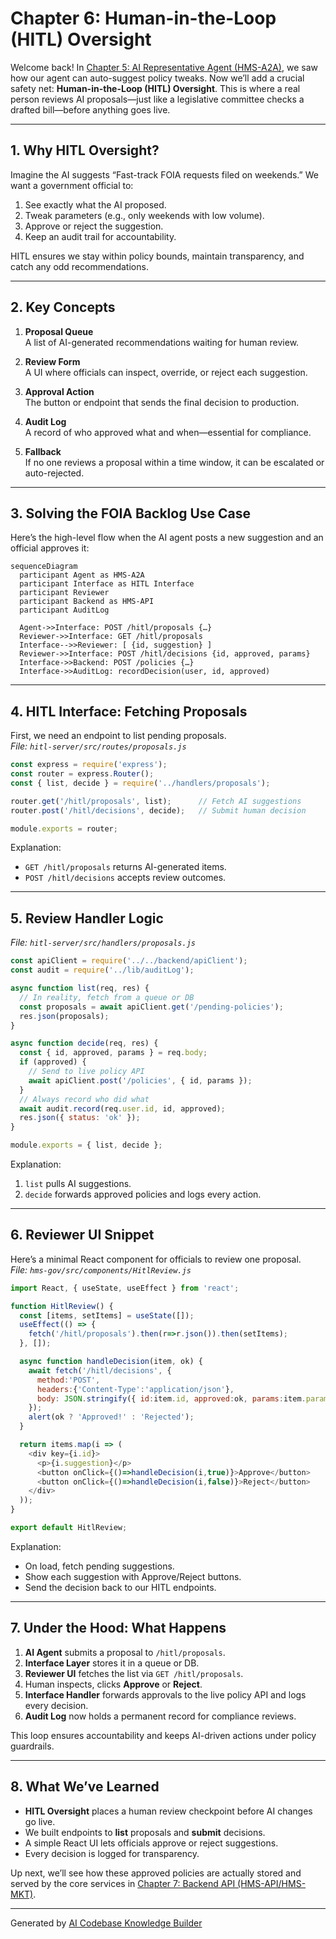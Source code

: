 # Chapter 6: Human-in-the-Loop (HITL) Oversight

Welcome back! In [Chapter 5: AI Representative Agent (HMS-A2A)](05_ai_representative_agent__hms_a2a__.md), we saw how our agent can auto-suggest policy tweaks. Now we’ll add a crucial safety net: **Human-in-the-Loop (HITL) Oversight**. This is where a real person reviews AI proposals—just like a legislative committee checks a drafted bill—before anything goes live.

---

## 1. Why HITL Oversight?

Imagine the AI suggests “Fast-track FOIA requests filed on weekends.” We want a government official to:

1. See exactly what the AI proposed.  
2. Tweak parameters (e.g., only weekends with low volume).  
3. Approve or reject the suggestion.  
4. Keep an audit trail for accountability.

HITL ensures we stay within policy bounds, maintain transparency, and catch any odd recommendations.

---

## 2. Key Concepts

1. **Proposal Queue**  
   A list of AI-generated recommendations waiting for human review.

2. **Review Form**  
   A UI where officials can inspect, override, or reject each suggestion.

3. **Approval Action**  
   The button or endpoint that sends the final decision to production.

4. **Audit Log**  
   A record of who approved what and when—essential for compliance.

5. **Fallback**  
   If no one reviews a proposal within a time window, it can be escalated or auto-rejected.

---

## 3. Solving the FOIA Backlog Use Case

Here’s the high-level flow when the AI agent posts a new suggestion and an official approves it:

```mermaid
sequenceDiagram
  participant Agent as HMS-A2A
  participant Interface as HITL Interface
  participant Reviewer
  participant Backend as HMS-API
  participant AuditLog

  Agent->>Interface: POST /hitl/proposals {…}
  Reviewer->>Interface: GET /hitl/proposals
  Interface-->>Reviewer: [ {id, suggestion} ]
  Reviewer->>Interface: POST /hitl/decisions {id, approved, params}
  Interface->>Backend: POST /policies {…}
  Interface->>AuditLog: recordDecision(user, id, approved)
```

---

## 4. HITL Interface: Fetching Proposals

First, we need an endpoint to list pending proposals.  
_File: `hitl-server/src/routes/proposals.js`_

```js
const express = require('express');
const router = express.Router();
const { list, decide } = require('../handlers/proposals');

router.get('/hitl/proposals', list);      // Fetch AI suggestions
router.post('/hitl/decisions', decide);   // Submit human decision

module.exports = router;
```

Explanation:  
- `GET /hitl/proposals` returns AI-generated items.  
- `POST /hitl/decisions` accepts review outcomes.

---

## 5. Review Handler Logic

_File: `hitl-server/src/handlers/proposals.js`_

```js
const apiClient = require('../../backend/apiClient');
const audit = require('../lib/auditLog');

async function list(req, res) {
  // In reality, fetch from a queue or DB
  const proposals = await apiClient.get('/pending-policies');
  res.json(proposals);
}

async function decide(req, res) {
  const { id, approved, params } = req.body;
  if (approved) {
    // Send to live policy API
    await apiClient.post('/policies', { id, params });
  }
  // Always record who did what
  await audit.record(req.user.id, id, approved);
  res.json({ status: 'ok' });
}

module.exports = { list, decide };
```

Explanation:  
1. `list` pulls AI suggestions.  
2. `decide` forwards approved policies and logs every action.

---

## 6. Reviewer UI Snippet

Here’s a minimal React component for officials to review one proposal.  
_File: `hms-gov/src/components/HitlReview.js`_

```js
import React, { useState, useEffect } from 'react';

function HitlReview() {
  const [items, setItems] = useState([]);
  useEffect(() => {
    fetch('/hitl/proposals').then(r=>r.json()).then(setItems);
  }, []);

  async function handleDecision(item, ok) {
    await fetch('/hitl/decisions', {
      method:'POST',
      headers:{'Content-Type':'application/json'},
      body: JSON.stringify({ id:item.id, approved:ok, params:item.params })
    });
    alert(ok ? 'Approved!' : 'Rejected');
  }

  return items.map(i => (
    <div key={i.id}>
      <p>{i.suggestion}</p>
      <button onClick={()=>handleDecision(i,true)}>Approve</button>
      <button onClick={()=>handleDecision(i,false)}>Reject</button>
    </div>
  ));
}

export default HitlReview;
```

Explanation:  
- On load, fetch pending suggestions.  
- Show each suggestion with Approve/Reject buttons.  
- Send the decision back to our HITL endpoints.

---

## 7. Under the Hood: What Happens

1. **AI Agent** submits a proposal to `/hitl/proposals`.  
2. **Interface Layer** stores it in a queue or DB.  
3. **Reviewer UI** fetches the list via `GET /hitl/proposals`.  
4. Human inspects, clicks **Approve** or **Reject**.  
5. **Interface Handler** forwards approvals to the live policy API and logs every decision.  
6. **Audit Log** now holds a permanent record for compliance reviews.

This loop ensures accountability and keeps AI-driven actions under policy guardrails.

---

## 8. What We’ve Learned

- **HITL Oversight** places a human review checkpoint before AI changes go live.  
- We built endpoints to **list** proposals and **submit** decisions.  
- A simple React UI lets officials approve or reject suggestions.  
- Every decision is logged for transparency.

Up next, we’ll see how these approved policies are actually stored and served by the core services in [Chapter 7: Backend API (HMS-API/HMS-MKT)](07_backend_api__hms_api_hms_mkt__.md).

---

Generated by [AI Codebase Knowledge Builder](https://github.com/The-Pocket/Tutorial-Codebase-Knowledge)